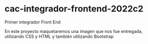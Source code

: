 # cac-integrador-frontend-2022c2
Primer integrador Front End

En este proyecto maquetaremos una imagen que nos fue entregada, utilizando CSS y HTML y también utilizando Bootstrap

